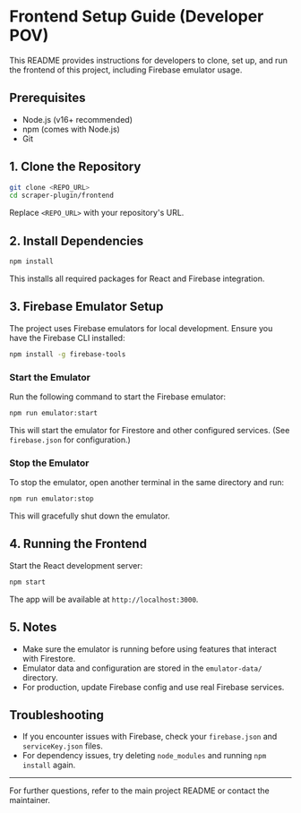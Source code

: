# Frontend Setup Guide (Developer POV)

This README provides instructions for developers to clone, set up, and run the frontend of this project, including Firebase emulator usage.

## Prerequisites
- Node.js (v16+ recommended)
- npm (comes with Node.js)
- Git

## 1. Clone the Repository
```bash
git clone <REPO_URL>
cd scraper-plugin/frontend
```
Replace `<REPO_URL>` with your repository's URL.

## 2. Install Dependencies
```bash
npm install
```
This installs all required packages for React and Firebase integration.

## 3. Firebase Emulator Setup
The project uses Firebase emulators for local development. Ensure you have the Firebase CLI installed:
```bash
npm install -g firebase-tools
```

### Start the Emulator
Run the following command to start the Firebase emulator:
```bash
npm run emulator:start
```
This will start the emulator for Firestore and other configured services. (See `firebase.json` for configuration.)

### Stop the Emulator
To stop the emulator, open another terminal in the same directory and run:
```bash
npm run emulator:stop
```
This will gracefully shut down the emulator.

## 4. Running the Frontend
Start the React development server:
```bash
npm start
```
The app will be available at `http://localhost:3000`.

## 5. Notes
- Make sure the emulator is running before using features that interact with Firestore.
- Emulator data and configuration are stored in the `emulator-data/` directory.
- For production, update Firebase config and use real Firebase services.

## Troubleshooting
- If you encounter issues with Firebase, check your `firebase.json` and `serviceKey.json` files.
- For dependency issues, try deleting `node_modules` and running `npm install` again.

---
For further questions, refer to the main project README or contact the maintainer.
